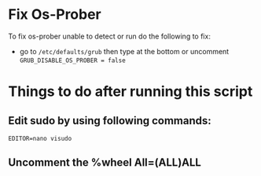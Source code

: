 # Fix Os-Prober
To fix os-prober unable to detect or run do the following to fix:
 - go to `/etc/defaults/grub` then type at the bottom or uncomment `GRUB_DISABLE_OS_PROBER = false`
# Things to do after running this script
## Edit sudo by using following commands:
`EDITOR=nano visudo`
## Uncomment the %wheel All=(ALL)ALL
